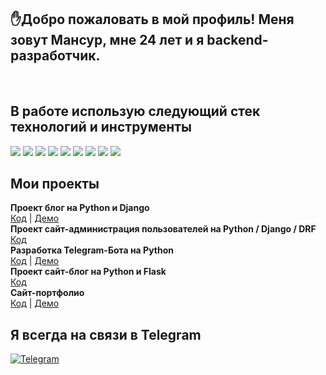 ## ✋Добро пожаловать в мой профиль! Меня зовут Мансур, мне 24 лет и я backend-разработчик.
</br>

## В работе использую следующий стек технологий и инструменты
<img src="https://img.shields.io/badge/Python-323330?style=for-the-badge&logo=python&logoColor=F7DF1E">  <img src="https://img.shields.io/badge/Django-007ACC?style=for-the-badge&logo=django&logoColor=white">   <img src="https://img.shields.io/badge/Flask-007ACC?style=for-the-badge&logo=flask&logoColor=white">   <img src="https://img.shields.io/badge/HTML5-E34F26?style=for-the-badge&logo=html5&logoColor=white">  <img src="https://img.shields.io/badge/CSS3-1572B6?style=for-the-badge&logo=css3&logoColor=white">  <img src="https://img.shields.io/badge/Bootstrap-563D7C?style=for-the-badge&logo=bootstrap&logoColor=white">  <img src="https://img.shields.io/badge/Ubuntu-E95420?style=for-the-badge&logo=ubuntu&logoColor=white">  <img src="https://img.shields.io/badge/MySQL-F05032?style=for-the-badge&logo=mysql&logoColor=white"> <img src="https://img.shields.io/badge/Git-F05032?style=for-the-badge&logo=git&logoColor=white"> 
</br>

## Мои проекты
**Проект блог на Python и Django**<br />
[Код](https://github.com/Mansur-09595/MANSUR_BLOG) | [Демо](https://musaevblog.herokuapp.com/)<br />
**Проект сайт-администрация пользователей на Python / Django / DRF**<br />
[Код](https://github.com/Mansur-09595/users_register_view)<br />
**Разработка Telegram-Бота на Python**<br />
[Код](https://github.com/Mansur-09595/tv_programm_bot) | [Демо](https://t.me/Tv_programBot)<br />
**Проект сайт-блог на Python и Flask**<br />
[Код](https://github.com/Mansur-09595/Flaskblog)<br />
**Сайт-портфолио**<br />
[Код](https://github.com/Mansur-09595/portfolio.musaev.github.io) | [Демо](https://kunhmnoykukjfuwvp2lhtw-on.drv.tw/mysite/)<br />


## Я всегда на связи в Telegram 
[![Telegram](https://img.shields.io/badge/Telegram-red?style=social&logo=telegram)](https://t.me/IOIIOIIOII)
